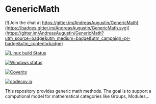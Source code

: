 GenericMath
===========

[![Join the chat at https://gitter.im/AndreasAugustin/GenericMath](https://badges.gitter.im/AndreasAugustin/GenericMath.svg)](https://gitter.im/AndreasAugustin/GenericMath?utm_source=badge&utm_medium=badge&utm_campaign=pr-badge&utm_content=badge)

[![Linux build Status](https://travis-ci.org/AndreasAugustin/GenericMath.svg?branch=master)](https://travis-ci.org/AndreasAugustin/GenericMath)

[![Windows status](https://ci.appveyor.com/api/projects/status/v3ek4ilpe8ooq4h3?svg=true)](https://ci.appveyor.com/project/AndreasAugustin/genericmath)

[![Coverity](https://scan.coverity.com/projects/andreasaugustin-testing-demos-csharp_mono)](https://scan.coverity.com/projects/8800/badge.svg)

[![codecov.io](https://codecov.io/github/AndreasAugustin/GenericMath/coverage.svg?branch=master)](https://codecov.io/github/AndreasAugustin/GenericMath?branch=master)

This repository provides generic math methods.
The goal is to support a computional model for mathematical categories like Groups, Modules,..

